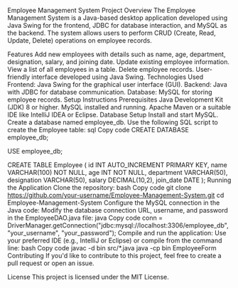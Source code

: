 Employee Management System
Project Overview
The Employee Management System is a Java-based desktop application developed using Java Swing for the frontend, JDBC for database interaction, and MySQL as the backend. The system allows users to perform CRUD (Create, Read, Update, Delete) operations on employee records.

Features
Add new employees with details such as name, age, department, designation, salary, and joining date.
Update existing employee information.
View a list of all employees in a table.
Delete employee records.
User-friendly interface developed using Java Swing.
Technologies Used
Frontend: Java Swing for the graphical user interface (GUI).
Backend: Java with JDBC for database communication.
Database: MySQL for storing employee records.
Setup Instructions
Prerequisites
Java Development Kit (JDK) 8 or higher.
MySQL installed and running.
Apache Maven or a suitable IDE like IntelliJ IDEA or Eclipse.
Database Setup
Install and start MySQL.
Create a database named employee_db.
Use the following SQL script to create the Employee table:
sql
Copy code
CREATE DATABASE employee_db;

USE employee_db;

CREATE TABLE Employee (
    id INT AUTO_INCREMENT PRIMARY KEY,
    name VARCHAR(100) NOT NULL,
    age INT NOT NULL,
    department VARCHAR(50),
    designation VARCHAR(50),
    salary DECIMAL(10,2),
    join_date DATE
);
Running the Application
Clone the repository:
bash
Copy code
git clone https://github.com/your-username/Employee-Management-System.git
cd Employee-Management-System
Configure the MySQL connection in the Java code:
Modify the database connection URL, username, and password in the EmployeeDAO.java file:
java
Copy code
conn = DriverManager.getConnection("jdbc:mysql://localhost:3306/employee_db", "your_username", "your_password");
Compile and run the application:
Use your preferred IDE (e.g., IntelliJ or Eclipse) or compile from the command line:
bash
Copy code
javac -d bin src/*.java
java -cp bin EmployeeForm
Contributing
If you'd like to contribute to this project, feel free to create a pull request or open an issue.

License
This project is licensed under the MIT License.
